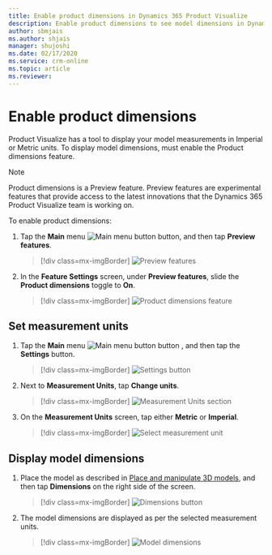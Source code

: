 ```yaml
---
title: Enable product dimensions in Dynamics 365 Product Visualize
description: Enable product dimensions to see model dimensions in Dynamics 365 Product Visualize.
author: sbmjais
ms.author: shjais
manager: shujoshi
ms.date: 02/17/2020
ms.service: crm-online
ms.topic: article
ms.reviewer:
---
```


# Enable product dimensions

Product Visualize has a tool to display your model measurements in Imperial or Metric units. To display model dimensions, must enable the Product dimensions feature. 

> [!NOTE]
> Product dimensions is a Preview feature. Preview features are experimental features that provide access to the latest innovations that the Dynamics 365 Product Visualize team is working on.

To enable product dimensions:

1. Tap the **Main** menu ![Main menu button](media/hamburger-icon.png "Main menu button") button, and then tap **Preview features**.

    > [!div class=mx-imgBorder]
    > ![Preview features](media/preview-features.png "Preview features")

2. In the **Feature Settings** screen, under **Preview features**, slide the **Product dimensions** toggle to **On**.

    > [!div class=mx-imgBorder]
    > ![Product dimensions feature](media/product-dimensions-feature.png "Product dimensions feature")

## Set measurement units

1. Tap the **Main** menu ![Main menu button](media/hamburger-icon.png "Main menu button") button , and then tap the **Settings** button.

    > [!div class=mx-imgBorder]
    > ![Settings button](media/edit-account-settings.png "Settings button")

2. Next to **Measurement Units**, tap **Change units**.

     > [!div class=mx-imgBorder]
     > ![Measurement Units section](media/measurement-units-section.png "Measurement Units")

3. On the **Measurement Units** screen, tap either **Metric** or **Imperial**.

    > [!div class=mx-imgBorder]
    > ![Select measurement unit](media/select-measurement-unit.png "Select measurement unit")

## Display model dimensions

1. Place the model as described in [Place and manipulate 3D models](manipulate-models.md), and then tap **Dimensions** on the right side of the screen.

    > [!div class=mx-imgBorder]
    > ![Dimensions button](media/dimensions-button.png "Dimensions button")

2. The model dimensions are displayed as per the selected measurement units.

    > [!div class=mx-imgBorder]
    > ![Model dimensions](media/model-dimensions.png "Model dimensions")
